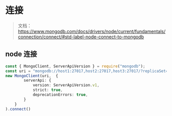 # 连接

> 文档：<https://www.mongodb.com/docs/drivers/node/current/fundamentals/connection/connect/#std-label-node-connect-to-mongodb>

## node 连接

```typescript
const { MongoClient, ServerApiVersion } = require("mongodb");
const uri = "mongodb://host1:27017,host2:27017,host3:27017/?replicaSet=myRs"
new MongoClient(uri,  {
        serverApi: {
            version: ServerApiVersion.v1,
            strict: true,
            deprecationErrors: true,
        }
    }
).connect()
```